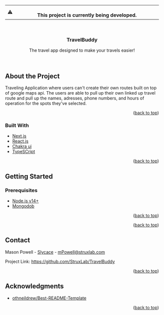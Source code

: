 <div id="top"></div>

<table>
<tr>
<td>
⚠️
</td>
<td align="center">
<br />
<span><b>
  This project is currently being developed. <br />
</b></span>
<img width="881" height="0">
</td>
</tr>
</table>

<!-- PROJECT LOGO -->
<br />
<div align="center">
  <a href="https://github.com/othneildrew/Best-README-Template">
  </a>

  <h3 align="center">TravelBuddy</h3>

  <p align="center">
    The travel app designed to make your travels easier!
    <br />
    <br />
    <br />
  </p>
</div>

## About the Project

Traveling Application where users can't create their own routes built on top of google maps api. The users are able to pull up their own linked up travel route and pull up
the names, adresses, phone numbers, and hours of operation for the spots they've selected.

<p align="right">(<a href="#top">back to top</a>)</p>

### Built With

* [Next.js](https://nextjs.org/)
* [React.js](https://reactjs.org/)
* [Chakra ui](https://chakra-ui.com/)
* [TypeSCript](https://www.typescriptlang.org/)

<p align="right">(<a href="#top">back to top</a>)</p>

## Getting Started

### Prerequisites

* [Node.js v14+](https://nodejs.org/en/)
* [Mongodob](https://www.mongodb.com/)





<p align="right">(<a href="#top">back to top</a>)</p>

<!-- ## Contributing -->

<p align="right">(<a href="#top">back to top</a>)</p>

## Contact

Mason Powell - [Slycace](https://github.com/Slycace) - mPowell@struxlab.com

Project Link: https://github.com/StruxLab/TravelBuddy

<p align="right">(<a href="#top">back to top</a>)</p>

<!-- ## License -->

## Acknowledgments

* [othneildrew/Best-README-Template](https://github.com/othneildrew/Best-README-Template)

<p align="right">(<a href="#top">back to top</a>)</p>
